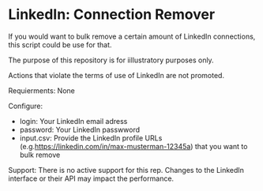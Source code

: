 # LinkedIn: Connection Remover

If you would want to bulk remove a certain amount of LinkedIn connections, this script could be use for that.

The purpose of this repository is for iillustratory purposes only.

Actions that violate the terms of use of LinkedIn are not promoted.

Requierments:
None

Configure:

- login: Your LinkedIn email adress
- password: Your LinkedIn passwword
- input.csv: Provide the LinkedIn profile URLs (e.g.https://linkedin.com/in/max-musterman-12345a) that you want to bulk remove


Support: There is no active support for this rep. Changes to the LinkedIn interface or their API may impact the performance.
